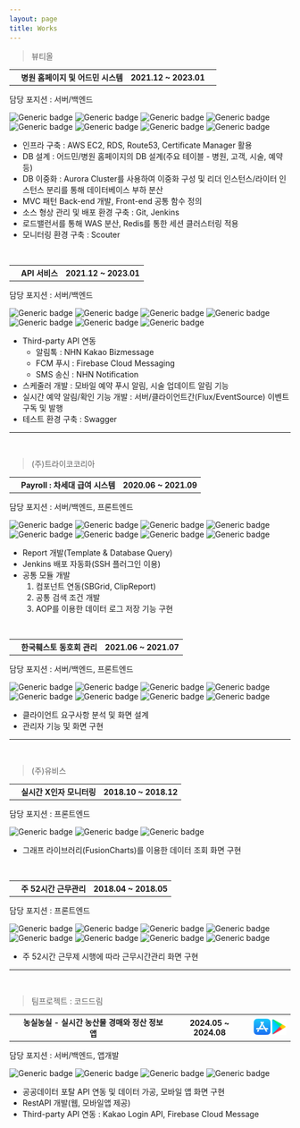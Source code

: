 ```yaml
---
layout: page
title: Works
---
```


> 뷰티올
> <br>

<table>
    <th class="th-basic2"><i class="fas fa-book"></i></th>
	<th>병원 홈페이지 및 어드민 시스템</th>
    <th class="th-basic">2021.12 ~ 2023.01</th> 
    <th></th>   
</table>
<span class="works-position">
    <i class="fas fa-check"></i>
    <span>담당 포지션</span> : 서버/백엔드
</span>

![Generic badge](https://img.shields.io/badge/-SpringBoot-99ff99?style=flat&logo=spring&logoColor=black) ![Generic badge](https://img.shields.io/badge/-JAVA-cce6ff?style=flat&logo=java&logoColor=black) ![Generic badge](https://img.shields.io/badge/-Javascript-cce6ff?style=flat&logo=javascript&logoColor=black) ![Generic badge](https://img.shields.io/badge/-JSP-cce6ff?style=flat&logo=jsp&logoColor=black) ![Generic badge](https://img.shields.io/badge/-MyBatis-80c1ff?style=flat&logo=mybatis&logoColor=black) ![Generic badge](https://img.shields.io/badge/-MySQL-FA5C5C?style=flat&logo=mysql&logoColor=white)
![Generic badge](https://img.shields.io/badge/-Git-654FF0?style=flat&logo=git&logoColor=white) ![Generic badge](https://img.shields.io/badge/-Jenkins-654FF0?style=flat&logo=JENKINS&logoColor=white)

- 인프라 구축 : AWS EC2, RDS, Route53, Certificate Manager 활용
- DB 설계 : 어드민/병원 홈페이지의 DB 설계(주요 테이블 - 병원, 고객, 시술, 예약 등)
- DB 이중화 : Aurora Cluster를 사용하여 이중화 구성 및 리더 인스턴스/라이터 인스턴스 분리를 통해 데이터베이스 부하 분산
- MVC 패턴 Back-end 개발, Front-end 공통 함수 정의
- 소스 형상 관리 및 배포 환경 구축 : Git, Jenkins
- 로드밸런서를 통해 WAS 분산, Redis를 통한 세션 클러스터링 적용
- 모니터링 환경 구축 : Scouter

<br>

<table>
    <th class="th-basic2"><i class="fas fa-book"></i></th>
	<th>API 서비스</th>
    <th class="th-basic">2021.12 ~ 2023.01</th>    
</table>
<span class="works-position">
    <i class="fas fa-check"></i>
    <span>담당 포지션</span> : 서버/백엔드
</span>

![Generic badge](https://img.shields.io/badge/-SpringBoot-99ff99?style=flat&logo=spring&logoColor=black) ![Generic badge](https://img.shields.io/badge/-JAVA-cce6ff?style=flat&logo=java&logoColor=black) ![Generic badge](https://img.shields.io/badge/-JPA-80c1ff?style=flat&logo=jpa&logoColor=black) ![Generic badge](https://img.shields.io/badge/-MyBatis-80c1ff?style=flat&logo=mybatis&logoColor=black) ![Generic badge](https://img.shields.io/badge/-MySQL-FA5C5C?style=flat&logo=mysql&logoColor=white)
![Generic badge](https://img.shields.io/badge/-Git-654FF0?style=flat&logo=git&logoColor=white) ![Generic badge](https://img.shields.io/badge/-Jenkins-654FF0?style=flat&logo=JENKINS&logoColor=white)

- Third-party API 연동
  - 알림톡 : NHN Kakao Bizmessage
  - FCM 푸시 : Firebase Cloud Messaging
  - SMS 송신 : NHN Notification
- 스케줄러 개발 : 모바일 예약 푸시 알림, 시술 업데이트 알림 기능
- 실시간 예약 알림/확인 기능 개발 : 서버/클라이언트간(Flux/EventSource) 이벤트 구독 및 발행
- 테스트 환경 구축 : Swagger

---

<br>

> (주)트라이코코리아
> <br>

<table>
    <th class="th-basic2"><i class="fas fa-book"></i></th>
	<th>Payroll : 차세대 급여 시스템</th>
    <th class="th-basic">2020.06 ~ 2021.09</th>    
</table>
<span class="works-position">
    <i class="fas fa-check"></i>
    <span>담당 포지션</span> : 서버/백엔드, 프론트엔드
</span>

![Generic badge](https://img.shields.io/badge/-SpringFramework-99ff99?style=flat&logo=spring&logoColor=black) ![Generic badge](https://img.shields.io/badge/-JAVA-cce6ff?style=flat&logo=java&logoColor=black) ![Generic badge](https://img.shields.io/badge/-jquery-cce6ff?style=flat&logo=jquery&logoColor=black) ![Generic badge](https://img.shields.io/badge/-JSP-cce6ff?style=flat&logo=jsp&logoColor=black) ![Generic badge](https://img.shields.io/badge/-MyBatis-80c1ff?style=flat&logo=mybatis&logoColor=black) ![Generic badge](https://img.shields.io/badge/-Oracle-FA5C5C?style=flat&logo=oracle&logoColor=white)
![Generic badge](https://img.shields.io/badge/-SVN-654FF0?style=flat&logo=subversion&logoColor=white) ![Generic badge](https://img.shields.io/badge/-Jenkins-654FF0?style=flat&logo=JENKINS&logoColor=white)

- Report 개발(Template & Database Query)
- Jenkins 배포 자동화(SSH 플러그인 이용)
- 공통 모듈 개발
  1. 컴포넌트 연동(SBGrid, ClipReport)
  2. 공통 검색 조건 개발
  3. AOP를 이용한 데이터 로그 저장 기능 구현

<br>

<table>
    <th class="th-basic2"><i class="fas fa-book"></i></th>
	<th>한국훼스토 동호회 관리</th>
    <th class="th-basic">2021.06 ~ 2021.07</th>    
</table>
<span class="works-position">
    <i class="fas fa-check"></i>
    <span>담당 포지션</span> : 서버/백엔드, 프론트엔드
</span>

![Generic badge](https://img.shields.io/badge/-SpringFramework-99ff99?style=flat&logo=spring&logoColor=black) ![Generic badge](https://img.shields.io/badge/-JAVA-cce6ff?style=flat&logo=java&logoColor=black) ![Generic badge](https://img.shields.io/badge/-jquery-cce6ff?style=flat&logo=jquery&logoColor=black) ![Generic badge](https://img.shields.io/badge/-JSP-cce6ff?style=flat&logo=jsp&logoColor=black) ![Generic badge](https://img.shields.io/badge/-MyBatis-80c1ff?style=flat&logo=mybatis&logoColor=black) ![Generic badge](https://img.shields.io/badge/-Oracle-FA5C5C?style=flat&logo=oracle&logoColor=white)
![Generic badge](https://img.shields.io/badge/-SVN-654FF0?style=flat&logo=subversion&logoColor=white) ![Generic badge](https://img.shields.io/badge/-Jenkins-654FF0?style=flat&logo=JENKINS&logoColor=white)

- 클라이언트 요구사항 분석 및 화면 설계
- 관리자 기능 및 화면 구현

---

<br>

> (주)유비스
> <br>

<table>
    <th class="th-basic2"><i class="fas fa-book"></i></th>
	<th>실시간 X인자 모니터링</th>
    <th class="th-basic">2018.10 ~ 2018.12</th>    
</table>
<span class="works-position">
    <i class="fas fa-check"></i>
    <span>담당 포지션</span> : 프론트엔드
</span>

![Generic badge](https://img.shields.io/badge/-ASP-cce6ff?style=flat&logo=ASP&logoColor=black) ![Generic badge](https://img.shields.io/badge/-Javascript-cce6ff?style=flat&logo=javascript&logoColor=black) ![Generic badge](https://img.shields.io/badge/-MSSQL-FA5C5C?style=flat&logo=MSSQL&logoColor=white)

- 그래프 라이브러리(FusionCharts)를 이용한 데이터 조회 화면 구현

<br>

<table>
    <th class="th-basic2"><i class="fas fa-book"></i></th>
	<th>주 52시간 근무관리</th>
    <th class="th-basic">2018.04 ~ 2018.05</th>    
</table>
<span class="works-position">
    <i class="fas fa-check"></i>
    <span>담당 포지션</span> : 프론트엔드
</span>

![Generic badge](https://img.shields.io/badge/-SpringFramework-99ff99?style=flat&logo=spring&logoColor=black) ![Generic badge](https://img.shields.io/badge/-JAVA-cce6ff?style=flat&logo=java&logoColor=black) ![Generic badge](https://img.shields.io/badge/-Javascript-cce6ff?style=flat&logo=javascript&logoColor=black) ![Generic badge](https://img.shields.io/badge/-JSP-cce6ff?style=flat&logo=jsp&logoColor=black) ![Generic badge](https://img.shields.io/badge/-MyBatis-80c1ff?style=flat&logo=mybatis&logoColor=black) ![Generic badge](https://img.shields.io/badge/-Oracle-FA5C5C?style=flat&logo=oracle&logoColor=white)
![Generic badge](https://img.shields.io/badge/-SVN-654FF0?style=flat&logo=subversion&logoColor=white) ![Generic badge](https://img.shields.io/badge/-Jenkins-654FF0?style=flat&logo=JENKINS&logoColor=white)

- 주 52시간 근무제 시행에 따라 근무시간관리 화면 구현

---

<br>

> 팀프로젝트 : 코드드림
> <br>

<table>    
    <th class="th-basic2"><i class="fas fa-book"></i></th>
    <th>농실농실 - 실시간 농산물 경매와 정산 정보앱</th>
    <th class="th-basic">2024.05 ~ 2024.08</th>                      
    <th>
        <div style="display: flex;">
            <a class="works-store" target="_blank" href="https://apps.apple.com/kr/app/%EB%86%8D%EC%8B%A4%EB%86%8D%EC%8B%A4-%EC%8B%A4%EC%8B%9C%EA%B0%84-%EB%86%8D%EC%82%B0%EB%AC%BC-%EA%B2%BD%EB%A7%A4%EC%99%80-%EC%A0%95%EC%82%B0-%EC%A0%95%EB%B3%B4%EC%95%B1/id6502695879"><img src='/assets/img/profile/appstore-m.png' width=30></a>
            <a class="works-store" target="_blank" href="https://play.google.com/store/apps/details?id=com.app.nongsil"><img src='/assets/img/profile/playstore-m.png' width=30></a>
        </div>
    </th>
</table>
<span class="works-position">
    <i class="fas fa-check"></i>
    <span>담당 포지션</span> : 서버/백엔드, 앱개발
</span>

![Generic badge](https://img.shields.io/badge/-SpringBoot-99ff99?style=flat&logo=spring&logoColor=black) ![Generic badge](https://img.shields.io/badge/-JAVA-cce6ff?style=flat&logo=java&logoColor=black)
![Generic badge](https://img.shields.io/badge/-Flutter-99ff99?style=flat&logo=Flutter&logoColor=black) ![Generic badge](https://img.shields.io/badge/-Dart-cce6ff?style=flat&logo=Dart&logoColor=black)

- 공공데이터 포탈 API 연동 및 데이터 가공, 모바일 앱 화면 구현
- RestAPI 개발(웹, 모바일앱 제공)
- Third-party API 연동 : Kakao Login API, Firebase Cloud Message
